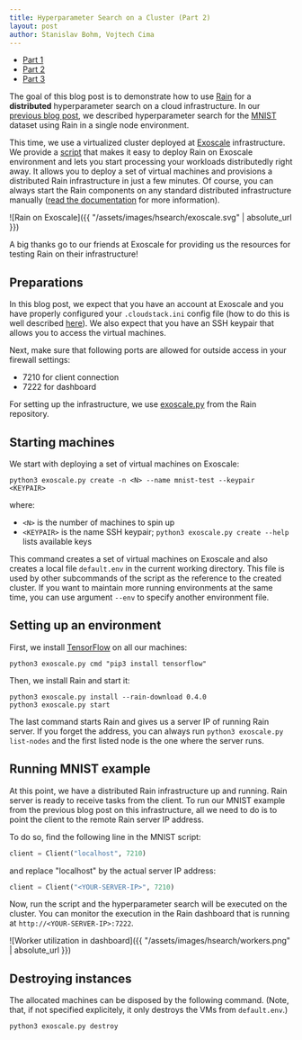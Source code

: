 ```yaml
---
title: Hyperparameter Search on a Cluster (Part 2)
layout: post
author: Stanislav Bohm, Vojtech Cima
---
```


* [Part 1](https://substantic.github.io/2018/09/05/hsearch1.html)
* [Part 2](https://substantic.github.io/2018/09/11/hsearch2.html)
* [Part 3](https://substantic.github.io/2018/09/28/hsearch3.html)

The goal of this blog post is to demonstrate how to use
[Rain](https://github.com/substantic/rain) for a **distributed** hyperparameter
search on a cloud infrastructure. In our [previous blog
post](https://substantic.github.io/2018/09/05/hsearch1.html), we described
hyperparameter search for the [MNIST](http://yann.lecun.com/exdb/mnist/)
dataset using Rain in a single node environment.

This time, we use a virtualized cluster deployed at
[Exoscale](https://www.exoscale.com/) infrastructure. We provide a
[script](https://github.com/substantic/rain/tree/master/utils/deployment/exoscale)
that makes it easy to deploy Rain on Exoscale environment and lets you start
processing your workloads distributedly right away. It allows you to deploy a set
of virtual machines and provisions a distributed Rain infrastructure in just a
few minutes. Of course, you can always start the Rain components on any standard
distributed infrastructure manually ([read the
documentation](https://substantic.github.io/rain/docs/install.html) for more
information).

![Rain on Exoscale]({{ "/assets/images/hsearch/exoscale.svg" | absolute_url }})

A big thanks go to our friends at Exoscale for providing us the resources for
testing Rain on their infrastructure!

## Preparations

In this blog post, we expect that you have an account at Exoscale and you have
properly configured  your `.cloudstack.ini` config file (how to do this is well
described [here](https://github.com/exoscale/cs)). We also expect that you have
an SSH keypair that allows you to access the virtual machines.

Next, make sure that following ports are allowed for outside access in your
firewall settings:

* 7210 for client connection
* 7222 for dashboard

For setting up the infrastructure, we use
[exoscale.py](https://github.com/substantic/rain/tree/master/utils/deployment/exoscale)
from the Rain repository.


## Starting machines

We start with deploying a set of virtual machines on Exoscale:

```
python3 exoscale.py create -n <N> --name mnist-test --keypair <KEYPAIR>
```

where:

- ``<N>`` is the number of machines to spin up
- ``<KEYPAIR>`` is the name SSH keypair; ``python3 exoscale.py create --help`` lists available keys

This command creates a set of virtual machines on Exoscale and also creates a
local file ``default.env`` in the current working directory. This file is used
by other subcommands of the script as the reference to the created cluster. If
you want to maintain more running environments at the same time, you can use
argument ``--env`` to specify another environment file.


## Setting up an environment

First, we install [TensorFlow](https://www.tensorflow.org/) on all our machines:

```
python3 exoscale.py cmd "pip3 install tensorflow"
```

Then, we install Rain and start it:

```
python3 exoscale.py install --rain-download 0.4.0
python3 exoscale.py start
```

The last command starts Rain and gives us a server IP of running Rain server. If
you forget the address, you can always run ``python3 exoscale.py list-nodes``
and the first listed node is the one where the server runs.

## Running MNIST example

At this point, we have a distributed Rain infrastructure up and running. Rain
server is ready to receive tasks from the client. To run our MNIST example
from the previous blog post on this infrastructure, all we need to do is to
point the client to the remote Rain server IP address.

To do so, find the following line in the MNIST script:

```python
client = Client("localhost", 7210)
```

and replace "localhost" by the actual server IP address:

```python
client = Client("<YOUR-SERVER-IP>", 7210)
```

Now, run the script and the hyperparameter search will be executed on the
cluster. You can monitor the execution in the Rain dashboard that is running at
``http://<YOUR-SERVER-IP>:7222``.

![Worker utilization in dashboard]({{ "/assets/images/hsearch/workers.png" | absolute_url }})

## Destroying instances

The allocated machines can be disposed by the following command. (Note, that, if
not specified explicitely, it only destroys the VMs from ``default.env``.)

```
python3 exoscale.py destroy
```
